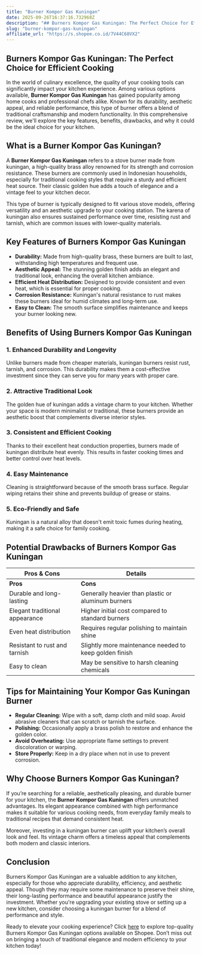 ```yaml
---
title: "Burner Kompor Gas Kuningan"
date: 2025-09-26T16:37:16.732968Z
description: "## Burners Kompor Gas Kuningan: The Perfect Choice for Efficient Cooking..."
slug: "burner-kompor-gas-kuningan"
affiliate_url: "https://s.shopee.co.id/7V44C68VX2"
---
```

## Burners Kompor Gas Kuningan: The Perfect Choice for Efficient Cooking

In the world of culinary excellence, the quality of your cooking tools can significantly impact your kitchen experience. Among various options available, **Burner Kompor Gas Kuningan** has gained popularity among home cooks and professional chefs alike. Known for its durability, aesthetic appeal, and reliable performance, this type of burner offers a blend of traditional craftsmanship and modern functionality. In this comprehensive review, we'll explore the key features, benefits, drawbacks, and why it could be the ideal choice for your kitchen.

## What is a Burner Kompor Gas Kuningan?

A **Burner Kompor Gas Kuningan** refers to a stove burner made from kuningan, a high-quality brass alloy renowned for its strength and corrosion resistance. These burners are commonly used in Indonesian households, especially for traditional cooking styles that require a sturdy and efficient heat source. Their classic golden hue adds a touch of elegance and a vintage feel to your kitchen decor.

This type of burner is typically designed to fit various stove models, offering versatility and an aesthetic upgrade to your cooking station. The karena of kuningan also ensures sustained performance over time, resisting rust and tarnish, which are common issues with lower-quality materials.

## Key Features of Burners Kompor Gas Kuningan

- **Durability:** Made from high-quality brass, these burners are built to last, withstanding high temperatures and frequent use.
- **Aesthetic Appeal:** The stunning golden finish adds an elegant and traditional look, enhancing the overall kitchen ambiance.
- **Efficient Heat Distribution:** Designed to provide consistent and even heat, which is essential for proper cooking.
- **Corrosion Resistance:** Kuningan's natural resistance to rust makes these burners ideal for humid climates and long-term use.
- **Easy to Clean:** The smooth surface simplifies maintenance and keeps your burner looking new.

## Benefits of Using Burners Kompor Gas Kuningan

### 1. Enhanced Durability and Longevity  
Unlike burners made from cheaper materials, kuningan burners resist rust, tarnish, and corrosion. This durability makes them a cost-effective investment since they can serve you for many years with proper care.

### 2. Attractive Traditional Look  
The golden hue of kuningan adds a vintage charm to your kitchen. Whether your space is modern minimalist or traditional, these burners provide an aesthetic boost that complements diverse interior styles.

### 3. Consistent and Efficient Cooking  
Thanks to their excellent heat conduction properties, burners made of kuningan distribute heat evenly. This results in faster cooking times and better control over heat levels.

### 4. Easy Maintenance  
Cleaning is straightforward because of the smooth brass surface. Regular wiping retains their shine and prevents buildup of grease or stains.

### 5. Eco-Friendly and Safe  
Kuningan is a natural alloy that doesn't emit toxic fumes during heating, making it a safe choice for family cooking.

## Potential Drawbacks of Burners Kompor Gas Kuningan

| Pros & Cons                                   | Details                                                      |
|----------------------------------------------|--------------------------------------------------------------|
| **Pros**                                    | **Cons**                                                    |
| Durable and long-lasting                   | Generally heavier than plastic or aluminum burners        |
| Elegant traditional appearance             | Higher initial cost compared to standard burners            |
| Even heat distribution                       | Requires regular polishing to maintain shine             |
| Resistant to rust and tarnish                 | Slightly more maintenance needed to keep golden finish   |
| Easy to clean                                | May be sensitive to harsh cleaning chemicals             |

## Tips for Maintaining Your Kompor Gas Kuningan Burner

- **Regular Cleaning:** Wipe with a soft, damp cloth and mild soap. Avoid abrasive cleaners that can scratch or tarnish the surface.
- **Polishing:** Occasionally apply a brass polish to restore and enhance the golden color.
- **Avoid Overheating:** Use appropriate flame settings to prevent discoloration or warping.
- **Store Properly:** Keep in a dry place when not in use to prevent corrosion.

## Why Choose Burners Kompor Gas Kuningan?

If you’re searching for a reliable, aesthetically pleasing, and durable burner for your kitchen, the **Burner Kompor Gas Kuningan** offers unmatched advantages. Its elegant appearance combined with high performance makes it suitable for various cooking needs, from everyday family meals to traditional recipes that demand consistent heat.

Moreover, investing in a kuningan burner can uplift your kitchen’s overall look and feel. Its vintage charm offers a timeless appeal that complements both modern and classic interiors.

## Conclusion

Burners Kompor Gas Kuningan are a valuable addition to any kitchen, especially for those who appreciate durability, efficiency, and aesthetic appeal. Though they may require some maintenance to preserve their shine, their long-lasting performance and beautiful appearance justify the investment. Whether you're upgrading your existing stove or setting up a new kitchen, consider choosing a kuningan burner for a blend of performance and style.

Ready to elevate your cooking experience? Click [here](https://s.shopee.co.id/7V44C68VX2) to explore top-quality Burners Kompor Gas Kuningan options available on Shopee. Don’t miss out on bringing a touch of traditional elegance and modern efficiency to your kitchen today!